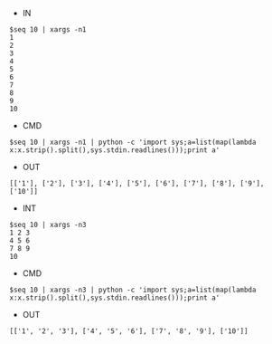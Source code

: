 - IN

```
$seq 10 | xargs -n1
1
2
3
4
5
6
7
8
9
10
```


- CMD


```
$seq 10 | xargs -n1 | python -c 'import sys;a=list(map(lambda x:x.strip().split(),sys.stdin.readlines()));print a'
```


- OUT

```
[['1'], ['2'], ['3'], ['4'], ['5'], ['6'], ['7'], ['8'], ['9'], ['10']]
```


- INT

```
$seq 10 | xargs -n3
1 2 3
4 5 6
7 8 9
10
```

- CMD

```
$seq 10 | xargs -n3 | python -c 'import sys;a=list(map(lambda x:x.strip().split(),sys.stdin.readlines()));print a'
```

- OUT

```
[['1', '2', '3'], ['4', '5', '6'], ['7', '8', '9'], ['10']]
```
